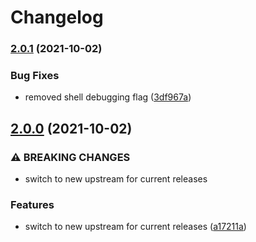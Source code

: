 # Changelog

### [2.0.1](https://www.github.com/Strangerxxx/asdf-crossplane/compare/v2.0.0...v2.0.1) (2021-10-02)


### Bug Fixes

* removed shell debugging flag ([3df967a](https://www.github.com/Strangerxxx/asdf-crossplane/commit/3df967a539a80f9d35e4311db13fed33935fb66e))

## [2.0.0](https://www.github.com/Strangerxxx/asdf-crossplane/compare/v1.0.0...v2.0.0) (2021-10-02)


### ⚠ BREAKING CHANGES

* switch to new upstream for current releases

### Features

* switch to new upstream for current releases ([a17211a](https://www.github.com/Strangerxxx/asdf-crossplane/commit/a17211a675fc854de5419e571b9a27a998b066c4))
